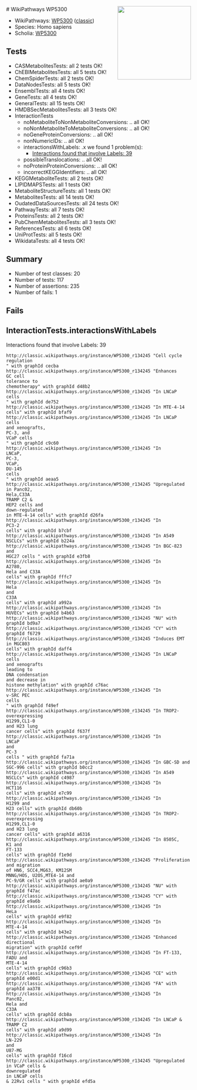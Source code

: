<img style="float: right; width: 200px" src="https://upload.wikimedia.org/wikipedia/commons/thumb/8/83/Wplogo_with_text_500.png/640px-Wplogo_with_text_500.png" />
# WikiPathways WP5300

* WikiPathways: [WP5300](https://wikipathways.org/pathways/WP5300) ([classic](https://classic.wikipathways.org/instance/WP5300))
* Species: Homo sapiens
* Scholia: [WP5300](https://scholia.toolforge.org/wikipathways/WP5300)
## Tests
* CASMetabolitesTests: all 2 tests OK!
* ChEBIMetabolitesTests: all 5 tests OK!
* ChemSpiderTests: all 2 tests OK!
* DataNodesTests: all 5 tests OK!
* EnsemblTests: all 4 tests OK!
* GeneTests: all 4 tests OK!
* GeneralTests: all 15 tests OK!
* HMDBSecMetabolitesTests: all 3 tests OK!
* InteractionTests
    * noMetaboliteToNonMetaboliteConversions: .. all OK!
    * noNonMetaboliteToMetaboliteConversions: .. all OK!
    * noGeneProteinConversions: .. all OK!
    * nonNumericIDs: .. all OK!
    * interactionsWithLabels: .x we found 1 problem(s):
        * [Interactions found that involve Labels: 39](#fe97a8ff)
    * possibleTranslocations: .. all OK!
    * noProteinProteinConversions: .. all OK!
    * incorrectKEGGIdentifiers: .. all OK!
* KEGGMetaboliteTests: all 2 tests OK!
* LIPIDMAPSTests: all 1 tests OK!
* MetaboliteStructureTests: all 1 tests OK!
* MetabolitesTests: all 14 tests OK!
* OudatedDataSourcesTests: all 24 tests OK!
* PathwayTests: all 7 tests OK!
* ProteinsTests: all 2 tests OK!
* PubChemMetabolitesTests: all 3 tests OK!
* ReferencesTests: all 6 tests OK!
* UniProtTests: all 5 tests OK!
* WikidataTests: all 4 tests OK!


## Summary

* Number of test classes: 20
* Number of tests: 117
* Number of assertions: 235
* Number of fails: 1

## Fails

<a name="fe97a8ff" />

## InteractionTests.interactionsWithLabels

Interactions found that involve Labels: 39
```
http://classic.wikipathways.org/instance/WP5300_r134245 "Cell cycle
regulation
" with graphId cecba
http://classic.wikipathways.org/instance/WP5300_r134245 "Enhances
GC cell 
tolerance to
chemotherapy" with graphId d48b2
http://classic.wikipathways.org/instance/WP5300_r134245 "In LNCaP
cells 
" with graphId de752
http://classic.wikipathways.org/instance/WP5300_r134245 "In MTE-4-14 cells" with graphId bfaf9
http://classic.wikipathways.org/instance/WP5300_r134245 "In LNCaP cells 
and xenografts,
PC-3, and
VCaP cells
" with graphId c9c60
http://classic.wikipathways.org/instance/WP5300_r134245 "In
LNCaP,
PC-3,
VCaP,
DU-145
cells
" with graphId aeaa5
http://classic.wikipathways.org/instance/WP5300_r134245 "Upregulated
in Panc02, 
Hela,C33A
TRAMP C2 &
HEP2 cells and
down-regulated
in MTE-4-14 cells" with graphId d26fa
http://classic.wikipathways.org/instance/WP5300_r134245 "In
PC3-2
cells" with graphId b7cbf
http://classic.wikipathways.org/instance/WP5300_r134245 "In A549
NSCLCs" with graphId b224a
http://classic.wikipathways.org/instance/WP5300_r134245 "In BGC-823 and
HGC27 cells " with graphId e3fb8
http://classic.wikipathways.org/instance/WP5300_r134245 "In
A2780,
Hela and C33A
cells" with graphId fffc7
http://classic.wikipathways.org/instance/WP5300_r134245 "In
Hela
and
C33A
cells" with graphId a992a
http://classic.wikipathways.org/instance/WP5300_r134245 "In
HUVECs" with graphId b4b63
http://classic.wikipathways.org/instance/WP5300_r134245 "NU" with graphId bd9a7
http://classic.wikipathways.org/instance/WP5300_r134245 "CY" with graphId f6729
http://classic.wikipathways.org/instance/WP5300_r134245 "Induces EMT
in MGC803
cells" with graphId daff4
http://classic.wikipathways.org/instance/WP5300_r134245 "In LNCaP cells 
and xenografts
leading to
DNA condensation
and decrease in
histone methylation" with graphId c76ac
http://classic.wikipathways.org/instance/WP5300_r134245 "In 
v-SRC PEC
cells 
" with graphId f49ef
http://classic.wikipathways.org/instance/WP5300_r134245 "In TROP2-
overexpressing
H1299,CL1-0
and H23 lung
cancer cells" with graphId f637f
http://classic.wikipathways.org/instance/WP5300_r134245 "In
LNCaP
and
PC-3
cells " with graphId fa71a
http://classic.wikipathways.org/instance/WP5300_r134245 "In GBC-SD and
SGC-996 cells" with graphId b0cc2
http://classic.wikipathways.org/instance/WP5300_r134245 "In A549
NSCLCs" with graphId c4987
http://classic.wikipathways.org/instance/WP5300_r134245 "In
HCT116
cells" with graphId e7c99
http://classic.wikipathways.org/instance/WP5300_r134245 "In
H1299 and
H23 cells" with graphId db60b
http://classic.wikipathways.org/instance/WP5300_r134245 "In TROP2-
overexpressing
H1299,CL1-0
and H23 lung
cancer cells" with graphId a6316
http://classic.wikipathways.org/instance/WP5300_r134245 "In 8505C,
K1 and
FT-133 
cells" with graphId f1e9d
http://classic.wikipathways.org/instance/WP5300_r134245 "Proliferation and migration
of HN6, SCC4,MG63, KM12SM
MNNG/HOS, U2OS,MTE4-14 and
PC-9/GR cells" with graphId ae0a9
http://classic.wikipathways.org/instance/WP5300_r134245 "NU" with graphId f47ac
http://classic.wikipathways.org/instance/WP5300_r134245 "CY" with graphId e9a6b
http://classic.wikipathways.org/instance/WP5300_r134245 "In
HeLa
cells" with graphId e9f82
http://classic.wikipathways.org/instance/WP5300_r134245 "In
MTE-4-14 
cells" with graphId b43e2
http://classic.wikipathways.org/instance/WP5300_r134245 "Enhanced
directional
migration" with graphId cef9f
http://classic.wikipathways.org/instance/WP5300_r134245 "In FT-133,
FADU and
MTE-4-14 
cells" with graphId c96b3
http://classic.wikipathways.org/instance/WP5300_r134245 "CE" with graphId e00d1
http://classic.wikipathways.org/instance/WP5300_r134245 "FA" with graphId aa378
http://classic.wikipathways.org/instance/WP5300_r134245 "In
Panc02, 
Hela and 
C33A
cells" with graphId dcb8a
http://classic.wikipathways.org/instance/WP5300_r134245 "In LNCaP &
TRAMP C2 
cells" with graphId a9d99
http://classic.wikipathways.org/instance/WP5300_r134245 "In 
LN-229
and 
U87-MG
cells" with graphId f16cd
http://classic.wikipathways.org/instance/WP5300_r134245 "Upregulated
in VCaP cells &
downregulated
in LNCaP cells
& 22Rv1 cells " with graphId efd5a
```

